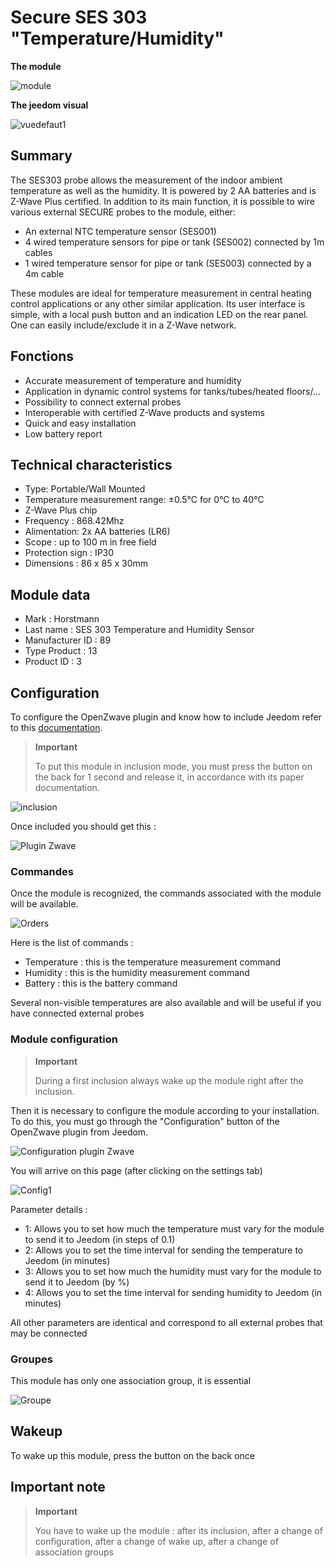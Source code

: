 # Secure SES 303 "Temperature/Humidity"

**The module**

![module](images/secure.ses303/module.jpg)

**The jeedom visual**

![vuedefaut1](images/secure.ses303/vuedefaut1.jpg)

## Summary

The SES303 probe allows the measurement of the indoor ambient temperature as well as the humidity. It is powered by 2 AA batteries and is Z-Wave Plus certified. In addition to its main function, it is possible to wire various external SECURE probes to the module, either:

-   An external NTC temperature sensor (SES001)
-   4 wired temperature sensors for pipe or tank (SES002) connected by 1m cables
-   1 wired temperature sensor for pipe or tank (SES003) connected by a 4m cable

These modules are ideal for temperature measurement in central heating control applications or any other similar application. Its user interface is simple, with a local push button and an indication LED on the rear panel. One can easily include/exclude it in a Z-Wave network.

## Fonctions

-   Accurate measurement of temperature and humidity
-   Application in dynamic control systems for tanks/tubes/heated floors/…​
-   Possibility to connect external probes
-   Interoperable with certified Z-Wave products and systems
-   Quick and easy installation
-   Low battery report

## Technical characteristics

-   Type: Portable/Wall Mounted
-   Temperature measurement range: ±0.5°C for 0°C to 40°C
-   Z-Wave Plus chip
-   Frequency : 868.42Mhz
-   Alimentation: 2x AA batteries (LR6)
-   Scope : up to 100 m in free field
-   Protection sign : IP30
-   Dimensions : 86 x 85 x 30mm

## Module data

-   Mark : Horstmann
-   Last name : SES 303 Temperature and Humidity Sensor
-   Manufacturer ID : 89
-   Type Product : 13
-   Product ID : 3

## Configuration

To configure the OpenZwave plugin and know how to include Jeedom refer to this [documentation](https://doc.jeedom.com/en_US/plugins/automation%20protocol/openzwave/).

> **Important**
>
> To put this module in inclusion mode, you must press the button on the back for 1 second and release it, in accordance with its paper documentation.

![inclusion](images/secure.ses303/inclusion.jpg)

Once included you should get this :

![Plugin Zwave](images/secure.ses303/information.jpg)

### Commandes

Once the module is recognized, the commands associated with the module will be available.

![Orders](images/secure.ses303/commandes.jpg)

Here is the list of commands :

-   Temperature : this is the temperature measurement command
-   Humidity : this is the humidity measurement command
-   Battery : this is the battery command

Several non-visible temperatures are also available and will be useful if you have connected external probes

### Module configuration

> **Important**
>
> During a first inclusion always wake up the module right after the inclusion.

Then it is necessary to configure the module according to your installation. To do this, you must go through the "Configuration" button of the OpenZwave plugin from Jeedom.

![Configuration plugin Zwave](images/plugin/bouton_configuration.jpg)

You will arrive on this page (after clicking on the settings tab)

![Config1](images/secure.ses303/config1.jpg)

Parameter details :

-   1: Allows you to set how much the temperature must vary for the module to send it to Jeedom (in steps of 0.1)
-   2: Allows you to set the time interval for sending the temperature to Jeedom (in minutes)
-   3: Allows you to set how much the humidity must vary for the module to send it to Jeedom (by %)
-   4: Allows you to set the time interval for sending humidity to Jeedom (in minutes)

All other parameters are identical and correspond to all external probes that may be connected

### Groupes

This module has only one association group, it is essential

![Groupe](images/secure.ses303/groupe.jpg)

## Wakeup

To wake up this module, press the button on the back once

Important note
---------------

> **Important**
>
> You have to wake up the module : after its inclusion, after a change of configuration, after a change of wake up, after a change of association groups
